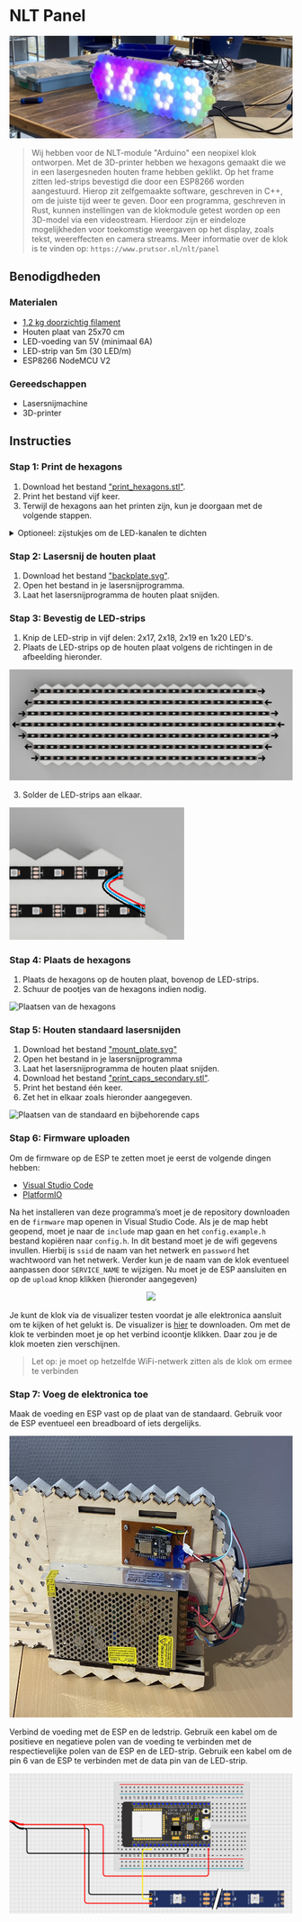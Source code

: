 # NLT Panel

![](.github/images/header.jpg)

> Wij hebben voor de NLT-module "Arduino" een neopixel klok ontworpen. Met de 3D-printer hebben we hexagons gemaakt die we in een lasergesneden houten frame hebben geklikt. Op het frame zitten led-strips bevestigd die door een ESP8266 worden aangestuurd. Hierop zit zelfgemaakte software, geschreven in C++, om de juiste tijd weer te geven. Door een programma, geschreven in Rust, kunnen instellingen van de klokmodule getest worden op een 3D-model via een videostream. Hierdoor zijn er eindeloze mogelijkheden voor toekomstige weergaven op het display, zoals tekst, weereffecten en camera streams. Meer informatie over de klok is te vinden op: `https://www.prutsor.nl/nlt/panel`

## Benodigdheden

### Materialen

* [1,2 kg doorzichtig filament](https://www.prusa3d.com/product/clear-pla-filament-1kg/)
* Houten plaat van 25x70 cm
* LED-voeding van 5V (minimaal 6A)
* LED-strip van 5m (30 LED/m)
* ESP8266 NodeMCU V2

### Gereedschappen

* Lasersnijmachine
* 3D-printer

## Instructies

### Stap 1: Print de hexagons

1. Download het bestand ["print_hexagons.stl"](.github/files/print_hexagons.stl).
2. Print het bestand vijf keer.
3. Terwijl de hexagons aan het printen zijn, kun je doorgaan met de volgende stappen.

<details>
    <summary>Optioneel: zijstukjes om de LED-kanalen te dichten</summary>

1. Download het bestand ["print_caps.stl"](.github/files/print_caps.stl).
2. Print het bestand één keer.
3. Klik de stukjes aan de zijkant van de hexagons op het bord.

<p align="center">
    <img height=500 src=".github/images/caps-plaatsen.jpg" alt="Plaatsen van de zijstukjes">
</p>

</details>

### Stap 2: Lasersnij de houten plaat

1. Download het bestand ["backplate.svg"](.github/files/backplate.svg).
2. Open het bestand in je lasersnijprogramma.
3. Laat het lasersnijprogramma de houten plaat snijden.

### Stap 3: Bevestig de LED-strips

1. Knip de LED-strip in vijf delen: 2x17, 2x18, 2x19 en 1x20 LED's.
2. Plaats de LED-strips op de houten plaat volgens de richtingen in de afbeelding hieronder.

![](.github/images/led-richting.png 'Richting van de LED-strips')

3. Solder de LED-strips aan elkaar.

![](.github/images/led-solderen.png 'Solderen van de LED-strips')

### Stap 4: Plaats de hexagons

1. Plaats de hexagons op de houten plaat, bovenop de LED-strips.
2. Schuur de pootjes van de hexagons indien nodig.

![](.github/images/hexagons-plaatsen.gif 'Plaatsen van de hexagons')

### Stap 5: Houten standaard lasersnijden

1. Download het bestand ["mount_plate.svg"](.github/files/mount_plate.svg)
2. Open het bestand in je lasersnijprogramma
3. Laat het lasersnijprogramma de houten plaat snijden.
4. Download het bestand ["print_caps_secondary.stl"](.github/files/print_caps_secondary.stl).
5. Print het bestand één keer.
6. Zet het in elkaar zoals hieronder aangegeven.

![](.github/images/standaard-plaatsen.gif 'Plaatsen van de standaard en bijbehorende caps')

### Stap 6: Firmware uploaden

Om de firmware op de ESP te zetten moet je eerst de volgende dingen hebben:
 * [Visual Studio Code](https://code.visualstudio.com/)
 * [PlatformIO](https://platformio.org/install/ide?install=vscode)

Na het installeren van deze programma’s moet je de repository downloaden en de `firmware` map openen in Visual Studio Code. Als je de map hebt geopend, moet je naar de `include` map gaan en het `config.example.h` bestand kopiëren naar `config.h`. In dit bestand moet je de wifi gegevens invullen. Hierbij is `ssid` de naam van het netwerk en `password` het wachtwoord van het netwerk. Verder kun je de naam van de klok eventueel aanpassen door `SERVICE_NAME` te wijzigen. Nu moet je de ESP aansluiten en op de `upload` knop klikken (hieronder aangegeven)

<p align="center">
    <img height=450 src="https://docs.platformio.org/en/latest/_images/platformio-ide-vscode-build-project.png">
</p>

Je kunt de klok via de visualizer testen voordat je alle elektronica aansluit om te kijken of het gelukt is. De visualizer is [hier](https://github.com/Prutsor/nlt-panel-4/releases) te downloaden. Om met de klok te verbinden moet je op het verbind icoontje klikken. Daar zou je de klok moeten zien verschijnen. 

> Let op: je moet op hetzelfde WiFi-netwerk zitten als de klok om ermee te verbinden

### Stap 7: Voeg de elektronica toe

Maak de voeding en ESP vast op de plaat van de standaard. Gebruik voor de ESP eventueel een breadboard of iets dergelijks.

<p align="center">
    <img height=500 src=".github/images/standaard.jpg" alt="Plaatsen van de voeding en ESP">
</p>

Verbind de voeding met de ESP en de ledstrip. Gebruik een kabel om de positieve en negatieve polen van de voeding te verbinden met de respectievelijke polen van de ESP en de LED-strip. Gebruik een kabel om de pin 6 van de ESP te verbinden met de data pin van de LED-strip.

![](.github/images/circuit.png 'Aansluiten van de elektronica')